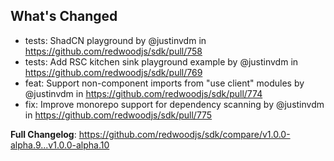 ## What's Changed
* tests: ShadCN playground by @justinvdm in https://github.com/redwoodjs/sdk/pull/758
* tests: Add RSC kitchen sink playground example by @justinvdm in https://github.com/redwoodjs/sdk/pull/769
* feat: Support non-component imports from "use client" modules by @justinvdm in https://github.com/redwoodjs/sdk/pull/774
* fix: Improve monorepo support for dependency scanning by @justinvdm in https://github.com/redwoodjs/sdk/pull/775


**Full Changelog**: https://github.com/redwoodjs/sdk/compare/v1.0.0-alpha.9...v1.0.0-alpha.10
